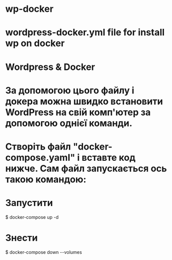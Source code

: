# wp-docker
# wordpress-docker.yml file for install wp on docker
# Wordpress & Docker
# За допомогою цього файлу і докера можна швидко встановити WordPress на свій комп'ютер за допомогою однієї команди.
# Створіть файл "docker-compose.yaml" і вставте код нижче. Сам файл запускається ось такою командою:

# Запустити
$ docker-compose up -d

# Знести
$ docker-compose down --volumes
